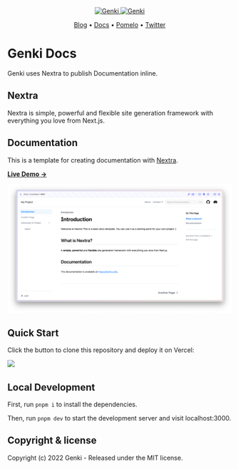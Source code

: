 <p align="center">
  <a href="https://blog.genki.site/#gh-light-mode-only" target="_blank">
    <img src="https://user-images.githubusercontent.com/118148262/205826912-7338e0ba-3ef0-47ff-af15-16e2330c5f7f.png" alt="Genki" width="200px">
  </a>
  <a href="https://blog.genki.site/#gh-dark-mode-only" target="_blank">
    <img src="https://user-images.githubusercontent.com/118148262/205826909-618b80d8-c6ad-41cc-99b9-729ba5698a4c.png" alt="Genki" width="200px">
  </a>
</p>
<p align="center">
    <a href="https://blog.genki.site" target="_blank">Blog</a> •
    <a href="https://docs.genki.site" target="_blank">Docs</a> •
        <a href="https://pomelo.io/grants/subdeeplyla" target="_blank">Pomelo</a> •
    <a href="https://twitter.com/mediagenki" target="_blank">Twitter</a>
</p>

# Genki Docs

Genki uses Nextra to publish Documentation inline.

## Nextra

Nextra is simple, powerful and flexible site generation framework with everything you love from Next.js.

## Documentation

This is a template for creating documentation with [Nextra](https://nextra.site).

[**Live Demo →**](https://nextra-docs-template.vercel.app)

[![](.github/screenshot.png)](https://nextra-docs-template.vercel.app)

## Quick Start

Click the button to clone this repository and deploy it on Vercel:

[![](https://vercel.com/button)](https://vercel.com/new/clone?s=https%3A%2F%2Fgithub.com%2Fshuding%2Fnextra-docs-template&showOptionalTeamCreation=false)

## Local Development

First, run `pnpm i` to install the dependencies.

Then, run `pnpm dev` to start the development server and visit localhost:3000.

## Copyright & license

Copyright (c) 2022 Genki - Released under the MIT license.
